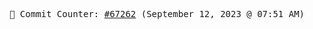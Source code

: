 <p align="center">
    <samp>
        📮 Commit Counter: <a href="https://github.com/Javascript-void0/Javascript-void0/commits/main">#67262</a> (September 12, 2023 @ 07:51 AM)
    </samp>
</p>